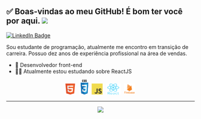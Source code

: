 ## ✅ Boas-vindas ao meu GitHub! É bom ter você por aqui. <img src="https://cdn.jsdelivr.net/gh/Readme-Workflows/Readme-Icons@main/icons/gifs/wave.gif" />
  <div id="badges">
   <a href = "https://linkedin.com/in/FelipeManchester">
    <img src="https://img.shields.io/badge/LinkedIn-blue?style=for-the-badge&logo=linkedin&logoColor=white" alt="LinkedIn Badge"/>
   </a>
  </div>

Sou estudante de programação, atualmente me encontro em transição de carreira. Possuo dez anos de experiência profissional na área de vendas.

- 🚀 Desenvolvedor front-end
- 👩‍💻 Atualmente estou estudando sobre ReactJS

<div align="center">
  <img src="https://github.com/devicons/devicon/blob/master/icons/html5/html5-original.svg" title="HTML5" alt="HTML" width="30" height="30"/>&nbsp;
  <img src="https://github.com/devicons/devicon/blob/master/icons/css3/css3-original-wordmark.svg" title="CSS3" alt="CSS3" width="30" height="40"/>
  <img src="https://github.com/devicons/devicon/blob/master/icons/javascript/javascript-original.svg" title="JavaScript" alt="JavaScript" width="30" height="30"/>&nbsp;
    <img src="https://github.com/devicons/devicon/blob/master/icons/react/react-original-wordmark.svg" title="React" alt="React" width="40" height="30"/>&nbsp;
  <img src="https://github.com/devicons/devicon/blob/master/icons/firebase/firebase-plain-wordmark.svg" title="Firebase" alt="Firebase" width="30" height="30"/>&nbsp;
</div>

---


<div align = "center">
<img height = "200em" src="https://github-readme-stats.vercel.app/api/top-langs/?username=FelipeManchester&show_icons=true&theme=bear&count_private=true"/>
</div>
